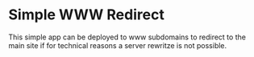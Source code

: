 # Simple WWW Redirect
This simple app can be deployed to www subdomains to redirect to the main site if for technical reasons a server rewritze is not possible.
